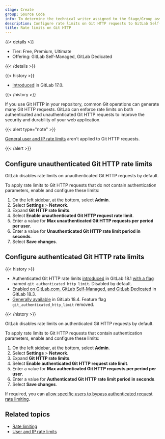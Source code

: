 ```yaml
---
stage: Create
group: Source Code
info: To determine the technical writer assigned to the Stage/Group associated with this page, see https://handbook.gitlab.com/handbook/product/ux/technical-writing/#assignments
description: Configure rate limits on Git HTTP requests to GitLab Self-Managed.
title: Rate limits on Git HTTP
---
```


{{< details >}}

- Tier: Free, Premium, Ultimate
- Offering: GitLab Self-Managed, GitLab Dedicated

{{< /details >}}

{{< history >}}

- [Introduced](https://gitlab.com/gitlab-org/gitlab/-/merge_requests/147112) in GitLab 17.0.

{{< /history >}}

If you use Git HTTP in your repository, common Git operations can generate many Git HTTP requests.
GitLab can enforce rate limits on both authenticated and unauthenticated Git HTTP requests to improve
the security and durability of your web application.

{{< alert type="note" >}}

[General user and IP rate limits](user_and_ip_rate_limits.md) aren't applied to Git HTTP requests.

{{< /alert >}}

## Configure unauthenticated Git HTTP rate limits

GitLab disables rate limits on unauthenticated Git HTTP requests by default.

To apply rate limits to Git HTTP requests that do not contain authentication
parameters, enable and configure these limits:

1. On the left sidebar, at the bottom, select **Admin**.
1. Select **Settings** > **Network**.
1. Expand **Git HTTP rate limits**.
1. Select **Enable unauthenticated Git HTTP request rate limit**.
1. Enter a value for **Max unauthenticated Git HTTP requests per period per user**.
1. Enter a value for **Unauthenticated Git HTTP rate limit period in seconds**.
1. Select **Save changes**.

## Configure authenticated Git HTTP rate limits

{{< history >}}

- Authenticated Git HTTP rate limits [introduced](https://gitlab.com/gitlab-org/gitlab/-/merge_requests/191552) in GitLab 18.1 [with a flag](../../administration/feature_flags/_index.md) named `git_authenticated_http_limit`. Disabled by default.
- [Enabled on GitLab.com, GitLab Self-Managed, and GitLab Dedicated](https://gitlab.com/gitlab-org/gitlab/-/issues/543768) in GitLab 18.3.
- [Generally available](https://gitlab.com/gitlab-org/gitlab/-/issues/561577) in GitLab 18.4. Feature flag `git_authenticated_http_limit` removed.

{{< /history >}}

GitLab disables rate limits on authenticated Git HTTP requests by default.

To apply rate limits to Git HTTP requests that contain authentication
parameters, enable and configure these limits:

1. On the left sidebar, at the bottom, select **Admin**.
1. Select **Settings** > **Network**.
1. Expand **Git HTTP rate limits**.
1. Select **Enable authenticated Git HTTP request rate limit**.
1. Enter a value for **Max authenticated Git HTTP requests per period per user**.
1. Enter a value for **Authenticated Git HTTP rate limit period in seconds**.
1. Select **Save changes**.

If required, you can
[allow specific users to bypass authenticated request rate limiting](user_and_ip_rate_limits.md#allow-specific-users-to-bypass-authenticated-request-rate-limiting).

## Related topics

- [Rate limiting](../../security/rate_limits.md)
- [User and IP rate limits](user_and_ip_rate_limits.md)
